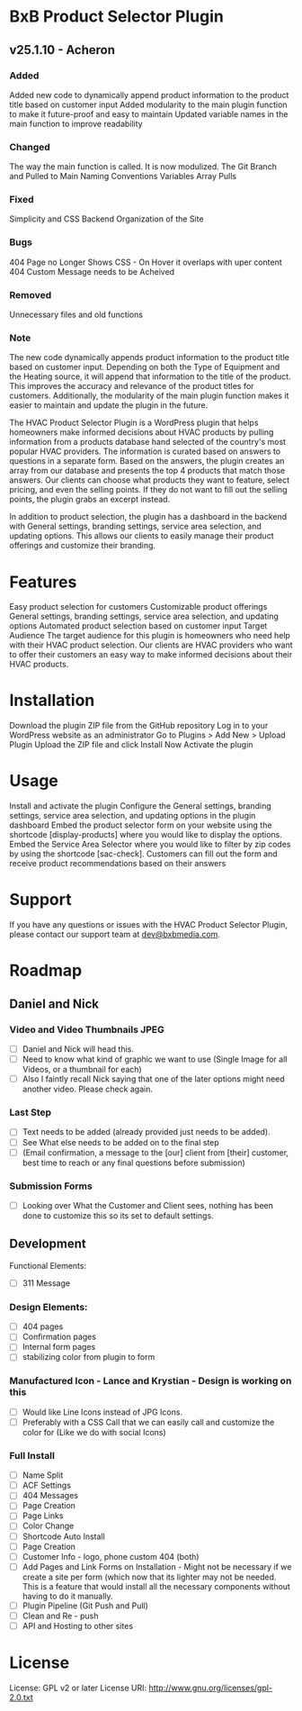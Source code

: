 # BxB Product Selector Plugin

## v25.1.10 - Acheron
### Added
Added new code to dynamically append product information to the product title based on customer input
Added modularity to the main plugin function to make it future-proof and easy to maintain
Updated variable names in the main function to improve readability
### Changed
The way the main function is called. It is now modulized.
The Git Branch and Pulled to Main
Naming Conventions
Variables
Array Pulls
### Fixed
Simplicity and CSS
Backend Organization of the Site
### Bugs
404 Page no Longer Shows
CSS - On Hover it overlaps with uper content
404 Custom Message needs to be Acheived
### Removed
Unnecessary files and old functions
### Note
The new code dynamically appends product information to the product title based on customer input. Depending on both the Type of Equipment and the Heating source, it will append that information to the title of the product. This improves the accuracy and relevance of the product titles for customers. Additionally, the modularity of the main plugin function makes it easier to maintain and update the plugin in the future.

The HVAC Product Selector Plugin is a WordPress plugin that helps homeowners make informed decisions about HVAC products by pulling information from a products database hand selected of the country's most popular HVAC providers. The information is curated based on answers to questions in a separate form. Based on the answers, the plugin creates an array from our database and presents the top 4 products that match those answers. Our clients can choose what products they want to feature, select pricing, and even the selling points. If they do not want to fill out the selling points, the plugin grabs an excerpt instead.

In addition to product selection, the plugin has a dashboard in the backend with General settings, branding settings, service area selection, and updating options. This allows our clients to easily manage their product offerings and customize their branding.
# Features

Easy product selection for customers
Customizable product offerings
General settings, branding settings, service area selection, and updating options
Automated product selection based on customer input
Target Audience
The target audience for this plugin is homeowners who need help with their HVAC product selection. Our clients are HVAC providers who want to offer their customers an easy way to make informed decisions about their HVAC products.
# Installation

Download the plugin ZIP file from the GitHub repository
Log in to your WordPress website as an administrator
Go to Plugins > Add New > Upload Plugin
Upload the ZIP file and click Install Now
Activate the plugin
# Usage

Install and activate the plugin
Configure the General settings, branding settings, service area selection, and updating options in the plugin dashboard
Embed the product selector form on your website using the shortcode [display-products] where you would like to display the options.
Embed the Service  Area Selector where you would like to filter by zip codes by using the shortcode [sac-check].
Customers can fill out the form and receive product recommendations based on their answers
# Support

If you have any questions or issues with the HVAC Product Selector Plugin, please contact our support team at dev@bxbmedia.com.
# Roadmap

## Daniel and Nick

### Video and Video Thumbnails JPEG

- [ ]  Daniel and Nick will head this.
- [ ]  Need to know what kind of graphic we want to use (Single Image for all Videos, or a thumbnail for each)
- [ ]  Also I faintly recall Nick saying that one of the later options might need another video. Please check again.

### Last Step

- [ ]  Text needs to be added (already provided just needs to be added).
- [ ]  See What else needs to be added on to the final step
- [ ]  (Email confirmation, a message to the [our] client from [their] customer, best time to reach or any final questions before submission)

### Submission Forms

- [ ]  Looking over What the Customer and Client sees, nothing has been done to customize this so its set to default settings.

## Development

Functional Elements:

- [ ]  311 Message

### Design Elements:

- [ ]  404 pages
- [ ]  Confirmation pages
- [ ]  Internal form pages
- [ ]  stabilizing color from plugin to form

### Manufactured Icon - Lance and Krystian - Design is working on this

- [ ]  Would like Line Icons instead of JPG Icons.
- [ ]  Preferably with a CSS Call that we can easily call and customize the color for (Like we do with social Icons)

### Full Install
- [ ]  Name Split
- [ ]  ACF Settings
- [ ]  404 Messages
- [ ]  Page Creation
- [ ]  Page Links
- [ ]  Color Change
- [ ]  Shortcode Auto Install
- [ ]  Page Creation
- [ ]  Customer Info - logo, phone custom 404 (both)
- [ ]  Add Pages and Link Forms on Installation - Might not be necessary if we create a site per form (which now that its lighter may not be needed. This is a feature that would install all the necessary components without having to do it manually.
- [ ]  Plugin Pipeline (Git Push and Pull)
- [ ]  Clean and Re - push
- [ ]  API and Hosting to other sites
# License
  License:           GPL v2 or later
  License URI:       http://www.gnu.org/licenses/gpl-2.0.txt
